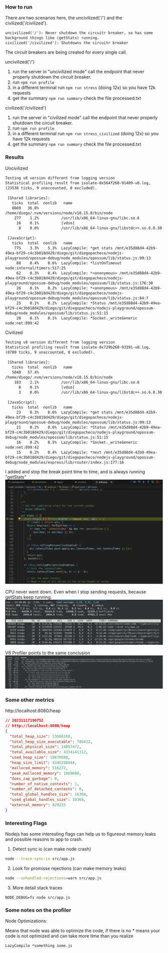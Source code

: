 ### How to run

There are two scenarios here, the uncivilized('/') and the civilized('/civilized').
```
uncivilized('/'): Never shutdown the circuitr breaker, so has some background things like (getStats) running.
civilized('/civilized'): Shutdowns the circuitr breaker
```
The circuit breakers are being created for every single call.


uncivilized('/')
1. run the server in "uncivilized mode" call the endpoint that never properly shutdown the circuit breaker.
2. run `npm run profile`
3. in a different terminal run `npm run stress` (doing 12x) so you have 12k requests
4. get the summary `npm run summary` check the file processed.txt

civilized('/civilized')
1. run the server in "civilized mode" call the endpoint that never properly shutdown the circuit breaker.
2. run `npm run profile`
3. in a different terminal run `npm run stress_civilized` (doing 12x) so you have 12k requests
4. get the summary `npm run summary` check the file processed.txt

### Results

Uncivilized
```
Testing v8 version different from logging version
Statistical profiling result from isolate-0x564f260-91409-v8.log, (23538 ticks, 9 unaccounted, 0 excluded).

 [Shared libraries]:
   ticks  total  nonlib   name
   8669   36.8%          /home/diego/.nvm/versions/node/v18.15.0/bin/node
    277    1.2%          /usr/lib/x86_64-linux-gnu/libc.so.6
     16    0.1%          [vdso]
      8    0.0%          /usr/lib/x86_64-linux-gnu/libstdc++.so.6.0.30

 [JavaScript]:
   ticks  total  nonlib   name
    775    3.3%    5.3%  LazyCompile: *get stats /mnt/e35d88d4-42b9-49ea-bf29-c4c3b018d429/diego/git/diegopacheco/nodejs-playground/opossum-debug/node_modules/opossum/lib/status.js:99:13
     88    0.4%    0.6%  LazyCompile: *listOnTimeout node:internal/timers:517:25
     62    0.3%    0.4%  LazyCompile: *<anonymous> /mnt/e35d88d4-42b9-49ea-bf29-c4c3b018d429/diego/git/diegopacheco/nodejs-playground/opossum-debug/node_modules/opossum/lib/status.js:176:30
     26    0.1%    0.2%  LazyCompile: *<anonymous> /mnt/e35d88d4-42b9-49ea-bf29-c4c3b018d429/diego/git/diegopacheco/nodejs-playground/opossum-debug/node_modules/opossum/lib/status.js:84:7
     25    0.1%    0.2%  LazyCompile: *Status /mnt/e35d88d4-42b9-49ea-bf29-c4c3b018d429/diego/git/diegopacheco/nodejs-playground/opossum-debug/node_modules/opossum/lib/status.js:51:15
     20    0.1%    0.1%  LazyCompile: *Socket._writeGeneric node:net:899:42
```

Civilized
```
Testing v8 version different from logging version
Statistical profiling result from isolate-0x729b260-93391-v8.log, (8780 ticks, 9 unaccounted, 0 excluded).

 [Shared libraries]:
   ticks  total  nonlib   name
   5040   57.4%          /home/diego/.nvm/versions/node/v18.15.0/bin/node
    183    2.1%          /usr/lib/x86_64-linux-gnu/libc.so.6
      8    0.1%          [vdso]
      3    0.0%          /usr/lib/x86_64-linux-gnu/libstdc++.so.6.0.30

 [JavaScript]:
   ticks  total  nonlib   name
     23    0.3%    0.6%  LazyCompile: *get stats /mnt/e35d88d4-42b9-49ea-bf29-c4c3b018d429/diego/git/diegopacheco/nodejs-playground/opossum-debug/node_modules/opossum/lib/status.js:99:13
     21    0.2%    0.6%  LazyCompile: *Status /mnt/e35d88d4-42b9-49ea-bf29-c4c3b018d429/diego/git/diegopacheco/nodejs-playground/opossum-debug/node_modules/opossum/lib/status.js:51:15
     16    0.2%    0.5%  LazyCompile: *Socket._writeGeneric node:net:899:42
     15    0.2%    0.4%  LazyCompile: *next /mnt/e35d88d4-42b9-49ea-bf29-c4c3b018d429/diego/git/diegopacheco/nodejs-playground/opossum-debug/node_modules/express/lib/router/index.js:177:16
```     

I added and stop the break point time to time, and is always running "getStats"
<img src="getStats-runs-everry-1-sec.png"></img>

CPU never went down. Even when I stop sending requests, because getStats keep running.
<img src="CPU_dont_go_down.png"></img>

V8 Profiler points to the same conclusion <BR>
<img src="v8-profiler-summary.png"></img>

### Some other metrics

http://localhost:8080/heap
```json
// 20231117190752
// http://localhost:8080/heap
{
  "total_heap_size": 13660160,
  "total_heap_size_executable": 786432,
  "total_physical_size": 14057472,
  "total_available_size": 4334141312,
  "used_heap_size": 10870080,
  "heap_size_limit": 4345298944,
  "malloced_memory": 516272,
  "peak_malloced_memory": 1080600,
  "does_zap_garbage": 0,
  "number_of_native_contexts": 1,
  "number_of_detached_contexts": 0,
  "total_global_handles_size": 16384,
  "used_global_handles_size": 10368,
  "external_memory": 829215
}
```

### Interesting Flags

Nodejs has some interesting flags can help us to figureout memory leaks and possible reasons to app to crash.

1) Detect sync io (can make node crash)
```bash
node --trace-sync-io src/app.js
```
2) Look for promisse rejections (can make memory leaks)
```bash
node --unhandled-rejections=warn src/app.js
```
3) More detail stack traces
```
NODE_DEBUG=fs node src/app.js
```

### Some notes on the profiler

Node Optimizations:

Means that node was able to optimize the code, if there is no * means your code 
is not optimized and can take more time than you realize
```
LazyCompile *something some.js 
```
